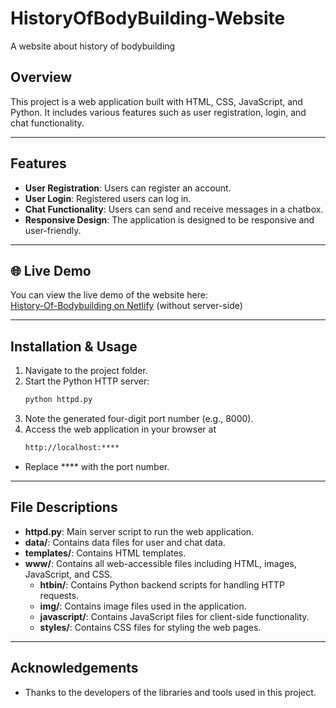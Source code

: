 # HistoryOfBodyBuilding-Website
A website about history of bodybuilding

## Overview
This project is a web application built with HTML, CSS, JavaScript, and Python. It includes various features such as user registration, login, and chat functionality.

---

## Features
- **User Registration**: Users can register an account.
- **User Login**: Registered users can log in.
- **Chat Functionality**: Users can send and receive messages in a chatbox.
- **Responsive Design**: The application is designed to be responsive and user-friendly.

---

## 🌐 Live Demo

You can view the live demo of the website here:  
[History-Of-Bodybuilding on Netlify](https://history-of-bodybuilding.netlify.app/) (without server-side)

---

## Installation & Usage
1. Navigate to the project folder.  
2. Start the Python HTTP server:
   ```bash
   python httpd.py
3. Note the generated four-digit port number (e.g., 8000).
4. Access the web application in your browser at
    ```bash
    http://localhost:****
- Replace **** with the port number.

---

## File Descriptions
- **httpd.py**: Main server script to run the web application.
- **data/**: Contains data files for user and chat data.
- **templates/**: Contains HTML templates.
- **www/**: Contains all web-accessible files including HTML, images, JavaScript, and CSS.
  - **htbin/**: Contains Python backend scripts for handling HTTP requests.
  - **img/**: Contains image files used in the application.
  - **javascript/**: Contains JavaScript files for client-side functionality.
  - **styles/**: Contains CSS files for styling the web pages.

---

## Acknowledgements
- Thanks to the developers of the libraries and tools used in this project.
